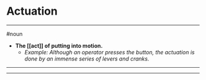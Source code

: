 # Actuation
---
#noun
- **The [[act]] of putting into motion.**
	- _Example: Although an operator presses the button, the actuation is done by an immense series of levers and cranks._
---
---
